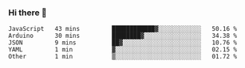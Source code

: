 ### Hi there 👋

<!--
**Hundeklemmen/Hundeklemmen** is a ✨ _special_ ✨ repository because its `README.md` (this file) appears on your GitHub profile.

Here are some ideas to get you started:

- 🔭 I’m currently working on ...
- 🌱 I’m currently learning ...
- 👯 I’m looking to collaborate on ...
- 🤔 I’m looking for help with ...
- 💬 Ask me about ...
- 📫 How to reach me: ...
- 😄 Pronouns: ...
- ⚡ Fun fact: ...
-->
<!--START_SECTION:waka-->
```text
JavaScript   43 mins         ████████████▓░░░░░░░░░░░░   50.16 % 
Arduino      30 mins         ████████▓░░░░░░░░░░░░░░░░   34.38 % 
JSON         9 mins          ██▓░░░░░░░░░░░░░░░░░░░░░░   10.76 % 
YAML         1 min           ▓░░░░░░░░░░░░░░░░░░░░░░░░   02.15 % 
Other        1 min           ▒░░░░░░░░░░░░░░░░░░░░░░░░   01.72 % 
```
<!--END_SECTION:waka-->
